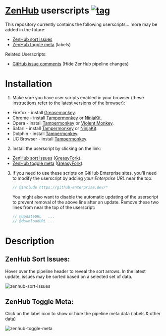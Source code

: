 # [ZenHub](https://www.zenhub.io/) userscripts [![tag](https://img.shields.io/github/tag/Mottie/ZenHub-userscripts.svg)](https://github.com/Mottie/ZenHub-userscripts/tags)

This repository currently contains the following userscripts... more may be added in the future:

* [ZenHub sort issues](#zenhub-sort-issues)
* [ZenHub toggle meta](#zenhub-toggle-meta) (labels)

Related Userscripts:

* [GitHub issue comments](https://github.com/Mottie/GitHub-userscripts/wiki/GitHub-issue-comments) (Hide ZenHub pipeline changes)

# Installation

1. Make sure you have user scripts enabled in your browser (these instructions refer to the latest versions of the browser):

  * Firefox - install [Greasemonkey](https://addons.mozilla.org/en-US/firefox/addon/greasemonkey/).
  * Chrome - install [Tampermonkey](https://tampermonkey.net/?ext=dhdg&browser=chrome) or [NinjaKit](https://chrome.google.com/webstore/detail/gpbepnljaakggeobkclonlkhbdgccfek).
  * Opera - install [Tampermonkey](https://tampermonkey.net/?ext=dhdg&browser=opera) or [Violent Monkey](https://addons.opera.com/en/extensions/details/violent-monkey/).
  * Safari - install [Tampermonkey](https://tampermonkey.net/?ext=dhdg&browser=safari) or [NinjaKit](http://ss-o.net/safari/extension/NinjaKit.safariextz).
  * Dolphin - install [Tampermonkey](https://tampermonkey.net/?ext=dhdg&browser=dolphin).
  * UC Browser - install [Tampermonkey](https://tampermonkey.net/?ext=dhdg&browser=ucweb).

2. Install the userscript by clicking on the link:

  * [ZenHub sort issues](https://raw.githubusercontent.com/Mottie/ZenHub-userscripts/master/zenhub-sort-issues.user.js) ([GreasyFork](https://greasyfork.org/en/scripts/18116-zenhub-sort-issues)).
  * [ZenHub toggle meta](https://raw.githubusercontent.com/Mottie/ZenHub-userscripts/master/zenhub-toggle-meta.user.js) ([GreasyFork](https://greasyfork.org/en/scripts/18119-zenhub-toggle-meta)).

3. If you need to use these scripts on GitHub Enterprise sites, you'll need to modify the userscript by adding *your Enterprise URL* near the top:

      ```js
      // @include https://github-enterprise.dev/*
      ```

   You might also want to disable the automatic updating of the userscript to prevent removal of the above line after an update. Remove these two lines from near the top of the userscript:

      ```js
      // @updateURL   ...
      // @downloadURL ...
      ```

# Description

## ZenHub Sort Issues:

Hover over the pipeline header to reveal the sort arrows. In the latest update, issues may be sorted based on a selected set of data.

![zenhub-sort-issues](https://cloud.githubusercontent.com/assets/136959/14061332/ec60109a-f34b-11e5-8ae8-118ab64a45a8.gif)

## ZenHub Toggle Meta:

Click on the label icon to show or hide the pipeline meta data (labels & other data)

![zenhub-toggle-meta](https://cloud.githubusercontent.com/assets/136959/13901479/04dbfeb2-edf3-11e5-9e97-467fd929907c.gif)
